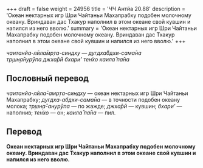 +++
draft = false
weight = 24956
title = 'ЧЧ Антйа 20.88'
description = 'Океан нектарных игр Шри Чайтаньи Махапрабху подобен молочному океану. Вриндаван дас Тхакур наполнил в этом океане свой кувшин и напился из него вволю.'
summary = 'Океан нектарных игр Шри Чайтаньи Махапрабху подобен молочному океану. Вриндаван дас Тхакур наполнил в этом океане свой кувшин и напился из него вволю.'
+++

_чаитанйа-лӣла̄мр̣та-синдху — дугдха̄бдхи-сама̄на  
тр̣шн̣а̄нурӯпа джха̄рӣ бхари’ тен̇хо каила̄ па̄на_

## Пословный перевод

_чаитанйа_\-_лӣла̄_\-_амр̣та_\-_синдху_ — океан нектарных игр Шри Чайтаньи Махапрабху; _дугдха_\-_абдхи_\-_сама̄на_ — в точности подобен океану молока; _тр̣шн̣а̄_\-_анурӯпа_ — по жажде; _джха̄рӣ_ — кувшин; _бхари’_ — наполнив; _тен̇хо_ — он; _каила̄_ _па̄на_ — пил.

## Перевод

**Океан нектарных игр Шри Чайтаньи Махапрабху подобен молочному океану. Вриндаван дас Тхакур наполнил в этом океане свой кувшин и напился из него вволю.**
